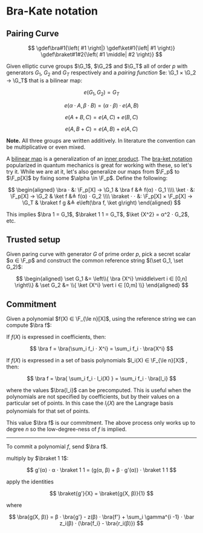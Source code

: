 # Bra-Kate notation

## Pairing Curve

$$
\gdef\bra#1{\left⟨ #1 \right|}
\gdef\ket#1{\left| #1 \right⟩}
\gdef\braket#1#2{\left⟨ #1 \middle| #2 \right⟩}
$$

Given elliptic curve groups $\G_1$, $\G_2$ and $\G_T$ all of order $p$ with generators $G_1$, $G_2$ and $G_T$ respectively and a *pairing function* $e: \G_1 × \G_2 → \G_T$ that is a bilinear map:

$$
e(G_1, G_2) = G_T
$$

$$
e(α ⋅ A, β ⋅ B) = (α ⋅ β)⋅ e(A, B)
$$

$$
e(A + B, C) = e(A, C) + e(B, C)
$$

$$
e(A, B + C) = e(A, B) + e(A, C)
$$

**Note.** All three groups are written additively. In literature the convention can be multiplicative or even mixed.

A [bilinear map](https://en.wikipedia.org/wiki/Bilinear_map) is a generalization of an [inner product](https://en.wikipedia.org/wiki/Inner_product_space). The [bra-ket notation](https://en.wikipedia.org/wiki/Bra%E2%80%93ket_notation) popularized in quantum mechanics is great for working with these, so let's try it. While we are at it, let's also generalize our maps from $\F_p$ to $\F_p[X]$ by fixing some $\alpha \in \F_p$. Define the following:

$$
\begin{aligned}
\bra ⋅ &: \F_p[X] → \G_1 &
\bra f &≜ f(α) ⋅ G_1
\\\\
\ket ⋅ &: \F_p[X] → \G_2 &
\ket f &≜ f(α) ⋅ G_2
\\\\
\braket ⋅ ⋅ &: \F_p[X] × \F_p[X] → \G_T &
\braket f g &≜ e\left(\bra f, \ket g\right)
\end{aligned}
$$

This implies $\bra 1 = G_1$, $\braket 1 1 = G_T$, $\ket {X^2} = α^2 ⋅ G_2$, etc.

## Trusted setup

Given paring curve with generator $G$ of prime order $p$, pick a secret scalar $α ∈ \F_p$ and construct the common reference string $(\set G_1, \set G_2)$:

$$
\begin{aligned}
\set G_1 &= \left\\{ \bra {X^i} \middle\vert i ∈ [0,n] \right\\}
&
\set G_2 &= \\{ \ket {X^i} \vert i ∈ [0,m] \\}
\end{aligned}
$$

## Commitment

Given a polynomial $f(X) ∈ \F_{\le n}[X]$, using the reference string we can compute $\bra f$:

If $f(X)$ is expressed in coefficients, then:

$$
\bra f
= \bra{\sum_i f_i ⋅ X^i}
= \sum_i f_i ⋅ \bra{X^i}
$$

If $f(X)$ is expressed in a set of basis polynomials $l_i(X) ∈ \F_{\le n}[X]$ , then:

$$
\bra f
= \bra{ \sum_i f_i ⋅ l_i(X) }
= \sum_i f_i ⋅ \bra{l_i}
$$

where the values $\bra{l_i}$ can be precomputed. This is useful when the polynomials are not specified by coefficients, but by their values on a particular set of points. In this case the $l_i(X)$ are the Langrage basis polynomials for that set of points.  

This value $\bra f$ is our commitment. The above process only works up to degree $n$ so the low-degree-ness of $f$ is implied.

---

To commit a polynomial $f$, send $\bra f$.

multiply by $\braket 1 1$:

$$
g'(α) ⋅ α ⋅ \braket 1 1 = (g(α, β)  + β ⋅ g'(α)) ⋅ \braket 1 1
$$

apply the identities

$$
\braket{g'}{X} = \braket{g(X, β)}{1}
$$

where

$$
\bra{g(X, β)} = β ⋅ \bra{g'} - z(β) ⋅ \bra{f'} + \sum_i \gamma^{i -1} ⋅ \bar z_i(β) ⋅ (\bra{f_i} - \bra{r_i(β)})
$$
